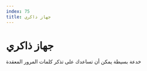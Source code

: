 ```yaml
---
index: 75
title: جهاز ذاكري
---
```

# جهاز ذاكري

خدعة بسيطة يمكن أن تساعدك على تذكر كلمات المرور المعقدة